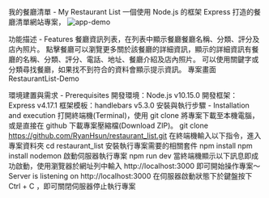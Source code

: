 我的餐廳清單 - My Restaurant List
一個使用 Node.js 的框架 Express 打造的餐廳清單網站專案，
![app-demo](https://user-images.githubusercontent.com/78444589/116038556-2d4c0d80-a69c-11eb-9be4-8e4127515899.png)

功能描述 - Features
餐廳資訊列表，在列表中顯示餐廳餐廳名稱、分類、評分及店內照片。
點擊餐廳可以瀏覽更多關於該餐廳的詳細資訊，顯示的詳細資訊有餐廳的名稱、分類、評分、電話、地址、餐廳介紹及店內照片。
可以使用關鍵字或分類尋找餐廳，如果找不到符合的資料會顯示提示資訊。
專案畫面
RestaurantList-Demo

環境建置與需求 - Prerequisites
開發環境：Node.js v10.15.0
開發框架：Express v4.17.1
框架模板：handlebars v5.3.0
安裝與執行步驟 - Installation and execution
打開終端機(Terminal)，使用 git clone 將專案下載至本機電腦，或是直接在 github 下載專案壓縮檔(Download ZIP)。
git clone https://github.com/RyanHsun/restaurant_list.git
在終端機輸入以下指令，進入專案資料夾
cd restaurant_list
安裝執行專案需要的相關套件
npm install
npm install nodemon
啟動伺服器執行專案
npm run dev
當終端機顯示以下訊息即成功啟動，使用瀏覽器於網址列中輸入 http://localhost:3000 即可開始操作專案～
Server is listening on http://localhost:3000
在伺服器啟動狀態下於鍵盤按下 Ctrl + C ，即可關閉伺服器停止執行專案
